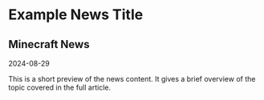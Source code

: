 Example News Title
===============
Minecraft News
---------------
2024-08-29

This is a short preview of the news content. It gives a brief overview of the topic covered in the full article.
